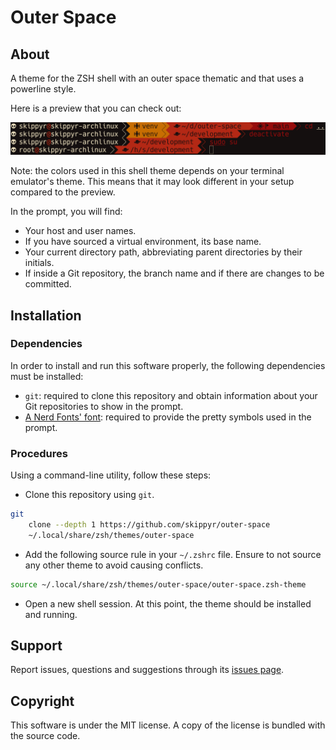 # Outer Space
## About

A theme for the ZSH shell with an outer space thematic and that uses a powerline
style.

Here is a preview that you can check out:

![](preview.png)

Note: the colors used in this shell theme depends on your terminal emulator's
      theme. This means that it may look different in your setup compared to the
      preview.

In the prompt, you will find:

- Your host and user names.
- If you have sourced a virtual environment, its base name.
- Your current directory path, abbreviating parent directories by their
  initials.
- If inside a Git repository, the branch name and if there are changes to be
  committed.

## Installation
### Dependencies
In order to install and run this software properly, the following dependencies
must be installed:

- `git`: required to clone this repository and obtain information about your
         Git repositories to show in the prompt.
- [A Nerd Fonts' font](https://www.nerdfonts.com/font-downloads):
    required to provide the pretty symbols used in the prompt.

### Procedures
Using a command-line utility, follow these steps:

- Clone this repository using `git`.

```bash
git                                                                            \
    clone --depth 1 https://github.com/skippyr/outer-space                     \
    ~/.local/share/zsh/themes/outer-space
```

- Add the following source rule in your `~/.zshrc` file. Ensure to not source
  any other theme to avoid causing conflicts.

```bash
source ~/.local/share/zsh/themes/outer-space/outer-space.zsh-theme
```

- Open a new shell session. At this point, the theme should be installed and
  running.

## Support
Report issues, questions and suggestions through its [issues page](https://github.com/skippyr/outer-space/issues).

## Copyright
This software is under the MIT license. A copy of the license is bundled with
the source code.
